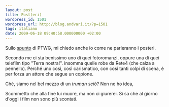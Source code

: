 ```yaml
---
layout: post
title: Post(eri)
wordpress_id: 1501
wordpress_url: http://blog.andvari.it/?p=1501
tags: italiano
date: 2009-06-18 09:40:58.000000000 +02:00
---
```

Sullo <a href="http://www.paulthewineguy.com/post/125717653/sugar-daddy-president">spunto</a> di PTWG, mi chiedo anche io come ne parleranno i posteri.

Secondo me ci sta benissimo uno di quei fotoromanzi, oppure una di quei telefilm tipo "Terra nostra!". insomma quelle robe da Rete4 (che calza a pennello). Perché uno così, così carismatico, con così tanti colpi di scena, è per forza un attore che segue un copione.

Ché, siamo nel bel mezzo di un <em>truman sciò</em>? Non ne ho idea,

Scommetto che alla fine lui muore, ma non ci giurerei. Si sa che al giorno d'oggi i film non sono più scontati.
